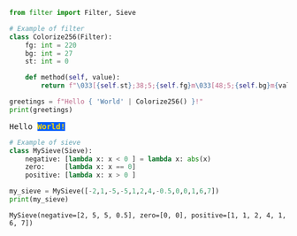 ```python
from filter import Filter, Sieve

```

```python
# Example of filter
class Colorize256(Filter):
    fg: int = 220
    bg: int = 27
    st: int = 0

    def method(self, value):
        return f"\033[{self.st};38;5;{self.fg}m\033[48;5;{self.bg}m{value}\033[0m"
```

```python
greetings = f"Hello { 'World' | Colorize256() }!"
print(greetings)
```

<pre>Hello <b style="color:#ffd700; background-color:#005fff;">World!</b></pre>


```python
# Example of sieve
class MySieve(Sieve):
    negative: [lambda x: x < 0 ] = lambda x: abs(x)
    zero:     [lambda x: x == 0]
    positive: [lambda x: x > 0 ]

```

```python
my_sieve = MySieve([-2,1,-5,-5,1,2,4,-0.5,0,0,1,6,7])
print(my_sieve)
```
```
MySieve(negative=[2, 5, 5, 0.5], zero=[0, 0], positive=[1, 1, 2, 4, 1, 6, 7])
```
